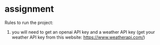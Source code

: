 # assignment
Rules to run the project:
1) you will need to get an openai API key and a weather API key (get your weather API key from this website: https://www.weatherapi.com/)

